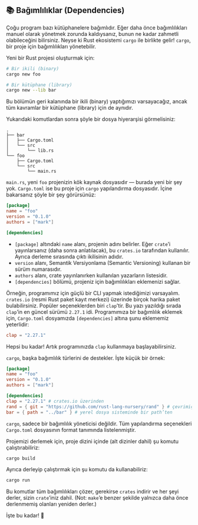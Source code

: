 ## 📚 Bağımlılıklar (Dependencies)

Çoğu program bazı kütüphanelere bağımlıdır. Eğer daha önce bağımlılıkları manuel olarak yönetmek zorunda kaldıysanız, bunun ne kadar zahmetli olabileceğini bilirsiniz. Neyse ki Rust ekosistemi `cargo` ile birlikte gelir! `cargo`, bir proje için bağımlılıkları yönetebilir.

Yeni bir Rust projesi oluşturmak için:

```bash
# Bir ikili (binary)
cargo new foo

# Bir kütüphane (library)
cargo new --lib bar
```

Bu bölümün geri kalanında bir ikili (binary) yaptığımızı varsayacağız, ancak tüm kavramlar bir kütüphane (library) için de aynıdır.

Yukarıdaki komutlardan sonra şöyle bir dosya hiyerarşisi görmelisiniz:

```
.
├── bar
│   ├── Cargo.toml
│   └── src
│       └── lib.rs
└── foo
    ├── Cargo.toml
    └── src
        └── main.rs
```

`main.rs`, yeni `foo` projenizin kök kaynak dosyasıdır — burada yeni bir şey yok. `Cargo.toml` ise bu proje için `cargo` yapılandırma dosyasıdır. İçine bakarsanız şöyle bir şey görürsünüz:

```toml
[package]
name = "foo"
version = "0.1.0"
authors = ["mark"]

[dependencies]
```

* `[package]` altındaki `name` alanı, projenin adını belirler. Eğer `crate`’i yayınlarsanız (daha sonra anlatılacak), bu `crates.io` tarafından kullanılır. Ayrıca derleme sırasında çıktı ikilisinin adıdır.
* `version` alanı, Semantik Versiyonlama (Semantic Versioning) kullanan bir sürüm numarasıdır.
* `authors` alanı, crate yayınlanırken kullanılan yazarların listesidir.
* `[dependencies]` bölümü, projeniz için bağımlılıkları eklemenizi sağlar.

Örneğin, programımız için güçlü bir CLI yapmak istediğimizi varsayalım. `crates.io` (resmi Rust paket kayıt merkezi) üzerinde birçok harika paket bulabilirsiniz. Popüler seçeneklerden biri `clap`’tir. Bu yazı yazıldığı sırada `clap`’in en güncel sürümü `2.27.1` idi. Programımıza bir bağımlılık eklemek için, `Cargo.toml` dosyamızda `[dependencies]` altına şunu eklememiz yeterlidir:

```toml
clap = "2.27.1"
```

Hepsi bu kadar! Artık programınızda `clap` kullanmaya başlayabilirsiniz.

`cargo`, başka bağımlılık türlerini de destekler. İşte küçük bir örnek:

```toml
[package]
name = "foo"
version = "0.1.0"
authors = ["mark"]

[dependencies]
clap = "2.27.1" # crates.io üzerinden
rand = { git = "https://github.com/rust-lang-nursery/rand" } # çevrimiçi repo’dan
bar = { path = "../bar" } # yerel dosya sisteminde bir path’ten
```

`cargo`, sadece bir bağımlılık yöneticisi değildir. Tüm yapılandırma seçenekleri `Cargo.toml` dosyasının format tanımında listelenmiştir.

Projemizi derlemek için, proje dizini içinde (alt dizinler dahil) şu komutu çalıştırabiliriz:

```bash
cargo build
```

Ayrıca derleyip çalıştırmak için şu komutu da kullanabiliriz:

```bash
cargo run
```

Bu komutlar tüm bağımlılıkları çözer, gerekirse `crates` indirir ve her şeyi derler, sizin `crate`’iniz dahil. (Not: `make`’e benzer şekilde yalnızca daha önce derlenmemiş olanları yeniden derler.)

İşte bu kadar! 🚀
